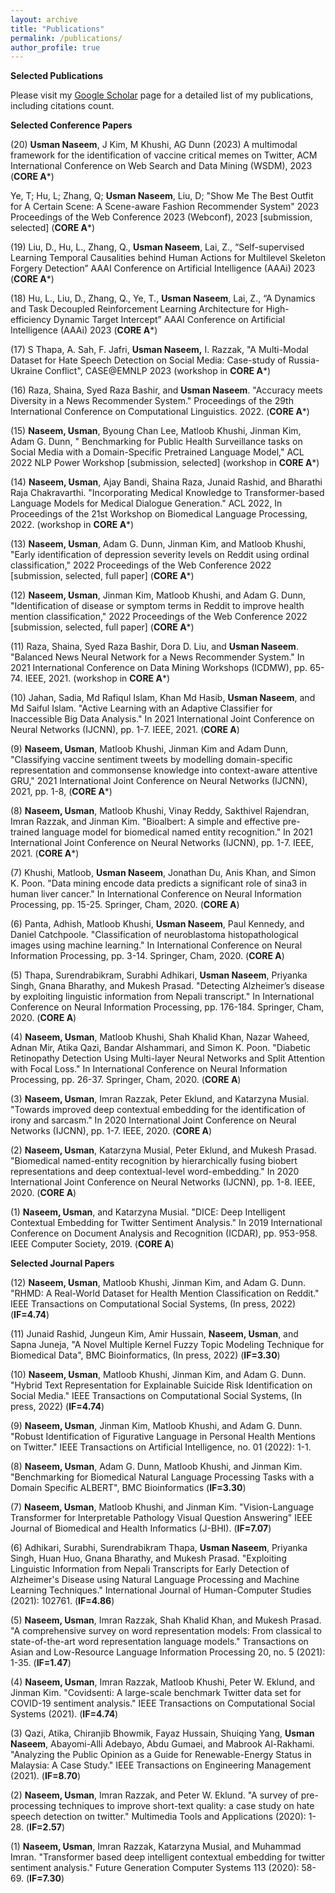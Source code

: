 ```yaml
---
layout: archive
title: "Publications"
permalink: /publications/
author_profile: true
---
```


**Selected Publications**

Please visit my [Google Scholar](https://scholar.google.com.au/citations?user=61Ou1P8AAAAJ&hl=en) page for a detailed list of my publications, including citations count.

**Selected Conference Papers**


(20) **Usman Naseem**, J Kim, M Khushi, AG Dunn (2023) A multimodal framework for the identification of vaccine critical memes on Twitter, ACM International Conference on Web Search and Data Mining (WSDM), 2023  (**CORE A***)

Ye, T; Hu, L; Zhang, Q; **Usman Naseem**, Liu, D; "Show Me The Best Outfit for A Certain Scene: A Scene-aware Fashion Recommender System" 2023 Proceedings of the Web Conference 2023 (Webconf), 2023 [submission, selected] (**CORE A***) 


(19) Liu, D., Hu, L., Zhang, Q., **Usman Naseem**, Lai, Z., “Self-supervised Learning Temporal Causalities behind Human Actions for Multilevel Skeleton Forgery Detection” AAAI Conference on Artificial Intelligence (AAAi) 2023 (**CORE A***)

(18) Hu, L., Liu, D., Zhang, Q., Ye, T., **Usman Naseem**, Lai, Z., “A Dynamics and Task Decoupled Reinforcement Learning Architecture for High-efficiency Dynamic Target Intercept” AAAI Conference on Artificial Intelligence (AAAi) 2023 (**CORE A***)

(17) S Thapa, A. Sah, F. Jafri, **Usman Naseem,** I. Razzak, "A Multi-Modal Dataset for Hate Speech Detection on Social Media: Case-study of Russia-Ukraine Conflict", CASE@EMNLP 2023  (workshop in **CORE A***)
 
(16) Raza, Shaina, Syed Raza Bashir, and **Usman Naseem**. "Accuracy meets Diversity in a News Recommender System." Proceedings of the 29th International Conference on Computational Linguistics. 2022. (**CORE A***)

(15)  **Naseem, Usman**, Byoung Chan Lee, Matloob Khushi, Jinman Kim, Adam G. Dunn, " Benchmarking for Public Health Surveillance tasks on Social Media with a Domain-Specific Pretrained Language Model," ACL 2022 NLP Power Workshop [submission, selected] (workshop in **CORE A***)

(14) **Naseem, Usman**, Ajay Bandi, Shaina Raza, Junaid Rashid, and Bharathi Raja Chakravarthi. "Incorporating Medical Knowledge to Transformer-based Language Models for Medical Dialogue Generation." ACL 2022, In Proceedings of the 21st Workshop on Biomedical Language Processing, 2022. (workshop in **CORE A***)

(13) **Naseem, Usman**,  Adam G. Dunn, Jinman Kim, and Matloob Khushi, "Early identification of depression severity levels on Reddit using ordinal classification," 2022 Proceedings of the Web Conference 2022 [submission, selected, full paper]  (**CORE A***)

(12) **Naseem, Usman**,  Jinman Kim, Matloob Khushi, and Adam G. Dunn, "Identification of disease or symptom terms in Reddit to improve health mention classification," 2022 Proceedings of the Web Conference 2022 [submission, selected, full paper]  (**CORE A***)

(11) Raza, Shaina, Syed Raza Bashir, Dora D. Liu, and **Usman Naseem**. "Balanced News Neural Network for a News Recommender System." In 2021 International Conference on Data Mining Workshops (ICDMW), pp. 65-74. IEEE, 2021. (workshop in **CORE A***)

(10) Jahan, Sadia, Md Rafiqul Islam, Khan Md Hasib, **Usman Naseem**, and Md Saiful Islam. "Active Learning with an Adaptive Classifier for Inaccessible Big Data Analysis." In 2021 International Joint Conference on Neural Networks (IJCNN), pp. 1-7. IEEE, 2021. (**CORE A**)

(9) **Naseem, Usman**, Matloob Khushi, Jinman Kim and Adam Dunn, "Classifying vaccine sentiment tweets by modelling domain-specific representation and commonsense knowledge into context-aware attentive GRU," 2021 International Joint Conference on Neural Networks (IJCNN), 2021, pp. 1-8,  (**CORE A***)

(8) **Naseem, Usman**, Matloob Khushi, Vinay Reddy, Sakthivel Rajendran, Imran Razzak, and Jinman Kim. "Bioalbert: A simple and effective pre-trained language model for biomedical named entity recognition." In 2021 International Joint Conference on Neural Networks (IJCNN), pp. 1-7. IEEE, 2021. (**CORE A***)

(7) Khushi, Matloob, **Usman Naseem**, Jonathan Du, Anis Khan, and Simon K. Poon. "Data mining encode data predicts a significant role of sina3 in human liver cancer." In International Conference on Neural Information Processing, pp. 15-25. Springer, Cham, 2020. (**CORE A**)

(6) Panta, Adhish, Matloob Khushi, **Usman Naseem**, Paul Kennedy, and Daniel Catchpoole. "Classification of neuroblastoma histopathological images using machine learning." In International Conference on Neural Information Processing, pp. 3-14. Springer, Cham, 2020. (**CORE A**)

(5) Thapa, Surendrabikram, Surabhi Adhikari, **Usman Naseem**, Priyanka Singh, Gnana Bharathy, and Mukesh Prasad. "Detecting Alzheimer’s disease by exploiting linguistic information from Nepali transcript." In International Conference on Neural Information Processing, pp. 176-184. Springer, Cham, 2020. (**CORE A**)

(4) **Naseem, Usman**, Matloob Khushi, Shah Khalid Khan, Nazar Waheed, Adnan Mir, Atika Qazi, Bandar Alshammari, and Simon K. Poon. "Diabetic Retinopathy Detection Using Multi-layer Neural Networks and Split Attention with Focal Loss." In International Conference on Neural Information Processing, pp. 26-37. Springer, Cham, 2020. (**CORE A**)

(3) **Naseem, Usman**, Imran Razzak, Peter Eklund, and Katarzyna Musial. "Towards improved deep contextual embedding for the identification of irony and sarcasm." In 2020 International Joint Conference on Neural Networks (IJCNN), pp. 1-7. IEEE, 2020. (**CORE A**)


(2) **Naseem, Usman**, Katarzyna Musial, Peter Eklund, and Mukesh Prasad. "Biomedical named-entity recognition by hierarchically fusing biobert representations and deep contextual-level word-embedding." In 2020 International Joint Conference on Neural Networks (IJCNN), pp. 1-8. IEEE, 2020. (**CORE A**)

(1) **Naseem, Usman**, and Katarzyna Musial. "DICE: Deep Intelligent Contextual Embedding for Twitter Sentiment Analysis." In 2019 International Conference on Document Analysis and Recognition (ICDAR), pp. 953-958. IEEE Computer Society, 2019. (**CORE A**)


**Selected Journal Papers**

(12)  **Naseem, Usman**, Matloob Khushi, Jinman Kim,  and Adam G. Dunn. "RHMD: A Real-World Dataset for Health Mention Classification on  Reddit." IEEE Transactions on Computational Social Systems, (In press, 2022) (**IF=4.74**)

(11) Junaid Rashid,  Jungeun Kim, Amir Hussain, **Naseem, Usman**, and Sapna Juneja, "A Novel Multiple Kernel Fuzzy Topic Modeling Technique for Biomedical Data", BMC Bioinformatics, (In press, 2022) (**IF=3.30**)

(10) **Naseem, Usman**, Matloob Khushi, Jinman Kim,  and Adam G. Dunn. "Hybrid Text Representation for Explainable Suicide Risk Identification on Social Media." IEEE Transactions on Computational Social Systems, (In press, 2022) (**IF=4.74**)

(9) **Naseem, Usman**, Jinman Kim, Matloob Khushi, and Adam G. Dunn. "Robust Identification of Figurative Language in Personal Health Mentions on Twitter." IEEE Transactions on Artificial Intelligence, no. 01 (2022): 1-1.

(8) **Naseem, Usman**, Adam G. Dunn, Matloob Khushi, and Jinman Kim. "Benchmarking for Biomedical Natural Language Processing Tasks with a Domain Specific ALBERT", BMC Bioinformatics (**IF=3.30**)

(7) **Naseem, Usman**, Matloob Khushi, and Jinman Kim. "Vision-Language Transformer for Interpretable Pathology Visual Question Answering" IEEE Journal of Biomedical and Health Informatics (J-BHI). (**IF=7.07**)

(6) Adhikari, Surabhi, Surendrabikram Thapa, **Usman Naseem**, Priyanka Singh, Huan Huo, Gnana Bharathy, and Mukesh Prasad. "Exploiting Linguistic Information from Nepali Transcripts for Early Detection of Alzheimer's Disease using Natural Language Processing and Machine Learning Techniques." International Journal of Human-Computer Studies (2021): 102761. (**IF=4.86**)

(5) **Naseem, Usman**, Imran Razzak, Shah Khalid Khan, and Mukesh Prasad. "A comprehensive survey on word representation models: From classical to state-of-the-art word representation language models." Transactions on Asian and Low-Resource Language Information Processing 20, no. 5 (2021): 1-35. (**IF=1.47**)

(4) **Naseem, Usman**, Imran Razzak, Matloob Khushi, Peter W. Eklund, and Jinman Kim. "Covidsenti: A large-scale benchmark Twitter data set for COVID-19 sentiment analysis." IEEE Transactions on Computational Social Systems (2021). (**IF=4.74**)

(3) Qazi, Atika, Chiranjib Bhowmik, Fayaz Hussain, Shuiqing Yang, **Usman Naseem**, Abayomi-Alli Adebayo, Abdu Gumaei, and Mabrook Al-Rakhami. "Analyzing the Public Opinion as a Guide for Renewable-Energy Status in Malaysia: A Case Study." IEEE Transactions on Engineering Management (2021). (**IF=8.70**)

(2) **Naseem, Usman**, Imran Razzak, and Peter W. Eklund. "A survey of pre-processing techniques to improve short-text quality: a case study on hate speech detection on twitter." Multimedia Tools and Applications (2020): 1-28. (**IF=2.57**)


(1) **Naseem, Usman**, Imran Razzak, Katarzyna Musial, and Muhammad Imran. "Transformer based deep intelligent contextual embedding for twitter sentiment analysis." Future Generation Computer Systems 113 (2020): 58-69. (**IF=7.30**)

<!--  (**IF=7.18, CORE A, JCQ Q1**) -->
<!-- {% if author.googlescholar %}
  You can also find my articles on <u><a href="{{author.googlescholar}}">my Google Scholar profile</a>.</u>
{% endif %}

{% include base_path %}

{% for post in site.publications reversed %}
  {% include archive-single.html %}
{% endfor %} -->
